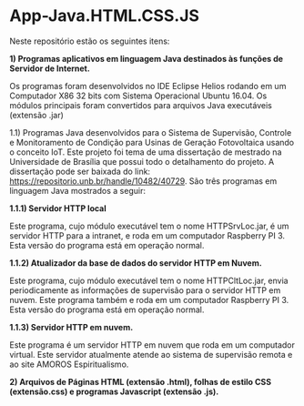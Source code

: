 # App-Java.HTML.CSS.JS

Neste repositório estão os seguintes itens:

**1) Programas aplicativos em linguagem Java destinados às funções de Servidor de Internet.** 

Os programas foram desenvolvidos no IDE Eclipse Helios rodando em um Computador X86 32 bits com Sistema Operacional Ubuntu 16.04. Os módulos principais foram convertidos para arquivos Java executáveis (extensão .jar)

1.1) Programas Java desenvolvidos para o Sistema de Supervisão, Controle e Monitoramento de Condição para Usinas de Geração Fotovoltaica usando o conceito IoT. Este projeto foi tema de uma dissertação de mestrado na Universidade de Brasília que possui todo o detalhamento do projeto. A dissertação pode ser baixada do link: https://repositorio.unb.br/handle/10482/40729. São três programas em linguagem Java mostrados a seguir:

**1.1.1) Servidor HTTP local**

Este programa, cujo módulo executável tem o nome HTTPSrvLoc.jar, é um servidor HTTP para a intranet, e roda em um computador Raspberry PI 3. Esta versão do programa está em operação normal.

**1.1.2) Atualizador da base de dados do servidor HTTP em Nuvem.**

Este programa, cujo módulo executável tem o nome HTTPCltLoc.jar, envia periodicamente as informações de supervisão para o servidor HTTP em nuvem. Este programa também e roda em um computador Raspberry PI 3. Esta versão do programa está em operação normal.

**1.1.3) Servidor HTTP em nuvem.**

Este programa é um servidor HTTP em nuvem que roda em um computador virtual. Este servidor atualmente atende ao sistema de supervisão remota e ao site AMOROS Espiritualismo.

**2) Arquivos de Páginas HTML (extensão .html), folhas de estilo CSS (extensão.css) e programas Javascript (extensão .js).**

